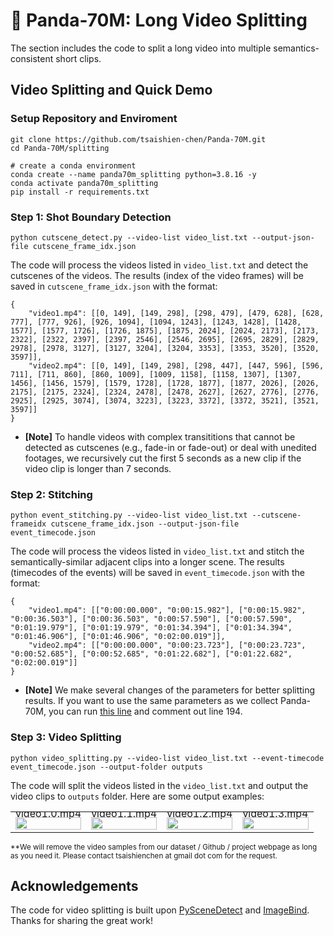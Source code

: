 # 🐼 Panda-70M: Long Video Splitting
The section includes the code to split a long video into multiple semantics-consistent short clips.

## Video Splitting and Quick Demo
### Setup Repository and Enviroment
```
git clone https://github.com/tsaishien-chen/Panda-70M.git
cd Panda-70M/splitting

# create a conda environment
conda create --name panda70m_splitting python=3.8.16 -y
conda activate panda70m_splitting
pip install -r requirements.txt
```

### Step 1: Shot Boundary Detection
```
python cutscene_detect.py --video-list video_list.txt --output-json-file cutscene_frame_idx.json
```
The code will process the videos listed in `video_list.txt` and detect the cutscenes of the videos. The results (index of the video frames) will be saved in `cutscene_frame_idx.json` with the format:
```
{
    "video1.mp4": [[0, 149], [149, 298], [298, 479], [479, 628], [628, 777], [777, 926], [926, 1094], [1094, 1243], [1243, 1428], [1428, 1577], [1577, 1726], [1726, 1875], [1875, 2024], [2024, 2173], [2173, 2322], [2322, 2397], [2397, 2546], [2546, 2695], [2695, 2829], [2829, 2978], [2978, 3127], [3127, 3204], [3204, 3353], [3353, 3520], [3520, 3597]],
    "video2.mp4": [[0, 149], [149, 298], [298, 447], [447, 596], [596, 711], [711, 860], [860, 1009], [1009, 1158], [1158, 1307], [1307, 1456], [1456, 1579], [1579, 1728], [1728, 1877], [1877, 2026], [2026, 2175], [2175, 2324], [2324, 2478], [2478, 2627], [2627, 2776], [2776, 2925], [2925, 3074], [3074, 3223], [3223, 3372], [3372, 3521], [3521, 3597]]
}
```
- **[Note]** To handle videos with complex transititions that cannot be detected as cutscenes (e.g., fade-in or fade-out) or deal with unedited footages, we recursively cut the first 5 seconds as a new clip if the video clip is longer than 7 seconds.

### Step 2: Stitching 
```
python event_stitching.py --video-list video_list.txt --cutscene-frameidx cutscene_frame_idx.json --output-json-file event_timecode.json
```
The code will process the videos listed in `video_list.txt` and stitch the semantically-similar adjacent clips into a longer scene. The results (timecodes of the events) will be saved in `event_timecode.json` with the format:
```
{
    "video1.mp4": [["0:00:00.000", "0:00:15.982"], ["0:00:15.982", "0:00:36.503"], ["0:00:36.503", "0:00:57.590"], ["0:00:57.590", "0:01:19.979"], ["0:01:19.979", "0:01:34.394"], ["0:01:34.394", "0:01:46.906"], ["0:01:46.906", "0:02:00.019"]],
    "video2.mp4": [["0:00:00.000", "0:00:23.723"], ["0:00:23.723", "0:00:52.685"], ["0:00:52.685", "0:01:22.682"], ["0:01:22.682", "0:02:00.019"]]
}
```
- **[Note]** We make several changes of the parameters for better splitting results. If you want to use the same parameters as we collect Panda-70M, you can run [this line](https://github.com/tsaishien-chen/Panda-70M/blob/039da730b38de93e40e1a2f0ed5653cf93edf89c/splitting/event_stitching.py#L195) and comment out line 194.
### Step 3: Video Splitting
```
python video_splitting.py --video-list video_list.txt --event-timecode event_timecode.json --output-folder outputs
```
The code will split the videos listed in the `video_list.txt` and output the video clips to `outputs` folder. Here are some output examples:
<table class="center">
    <tr style="line-height: 0">
        <td width=25% style="border: none; text-align: center">video1.0.mp4</td>
        <td width=25% style="border: none; text-align: center">video1.1.mp4</td>
        <td width=25% style="border: none; text-align: center">video1.2.mp4</td>
        <td width=25% style="border: none; text-align: center">video1.3.mp4</td>
    </tr>
    <tr>
        <td width=25% style="border: none"><img src="assets/video1.0.gif" style="width:100%"></td>
        <td width=25% style="border: none"><img src="assets/video1.1.gif" style="width:100%"></td>
        <td width=25% style="border: none"><img src="assets/video1.2.gif" style="width:100%"></td>
        <td width=25% style="border: none"><img src="assets/video1.3.gif" style="width:100%"></td>
    </tr>
</table>

<sup>**We will remove the video samples from our dataset / Github / project webpage as long as you need it. Please contact tsaishienchen at gmail dot com for the request.</sup>

## Acknowledgements
The code for video splitting is built upon [PySceneDetect](https://github.com/Breakthrough/PySceneDetect) and [ImageBind](https://github.com/facebookresearch/ImageBind).
Thanks for sharing the great work!
